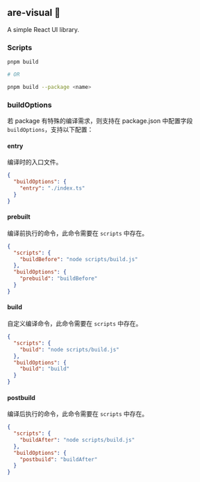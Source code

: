 ## are-visual 🚧

A simple React UI library.



### Scripts

```bash
pnpm build

# OR

pnpm build --package <name>
```



### buildOptions

若 package 有特殊的编译需求，则支持在 package.json 中配置字段 `buildOptions`，支持以下配置：

#### entry
  编译时的入口文件。

  ```json
  {
    "buildOptions": {
      "entry": "./index.ts"
    }
  }
  ```

  

#### prebuilt
编译前执行的命令，此命令需要在 `scripts` 中存在。

  ```json
  {
    "scripts": {
      "buildBefore": "node scripts/build.js"
    },
    "buildOptions": {
      "prebuild": "buildBefore"
    }
  }
  ```


#### build
 自定义编译命令，此命令需要在 `scripts` 中存在。

  ```json
  {
    "scripts": {
      "build": "node scripts/build.js"
    },
    "buildOptions": {
      "build": "build"
    }
  }
  ```

#### postbuild
编译后执行的命令，此命令需要在 `scripts` 中存在。

  ```json
  {
    "scripts": {
      "buildAfter": "node scripts/build.js"
    },
    "buildOptions": {
      "postbuild": "buildAfter"
    }
  }
  ```

